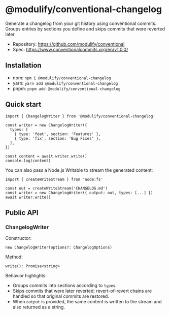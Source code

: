 # @modulify/conventional-changelog

Generate a changelog from your git history using conventional commits.
Groups entries by sections you define and skips commits that were reverted later.

- Repository: https://github.com/modulify/conventional
- Spec: https://www.conventionalcommits.org/en/v1.0.0/

## Installation

- npm: `npm i @modulify/conventional-changelog`
- yarn: `yarn add @modulify/conventional-changelog`
- pnpm: `pnpm add @modulify/conventional-changelog`

## Quick start

```
import { ChangelogWriter } from '@modulify/conventional-changelog'

const writer = new ChangelogWriter({
  types: [
    { type: 'feat', section: 'Features' },
    { type: 'fix', section: 'Bug Fixes' },
  ],
})

const content = await writer.write()
console.log(content)
```

You can also pass a Node.js Writable to stream the generated content:

```
import { createWriteStream } from 'node:fs'

const out = createWriteStream('CHANGELOG.md')
const writer = new ChangelogWriter({ output: out, types: [...] })
await writer.write()
```

## Public API

### ChangelogWriter

Constructor:

```
new ChangelogWriter(options?: ChangelogOptions)
```

Method:

```
write(): Promise<string>
```

Behavior highlights:
- Groups commits into sections according to `types`.
- Skips commits that were later reverted; revert-of-revert chains are handled so that original commits are restored.
- When `output` is provided, the same content is written to the stream and also returned as a string.
